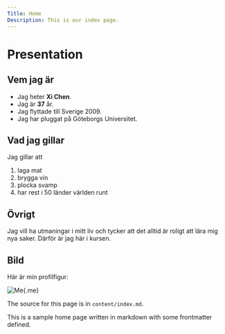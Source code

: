 ```yaml
---
Title: Home
Description: This is our index page.
---
```


Presentation
==========================

## Vem jag är
* Jag heter __Xi Chen__.
* Jag är **37** år. 
* Jag flyttade till Sverige 2009.
* Jag har pluggat på Göteborgs Universitet. 

## Vad jag gillar
Jag gillar att 
1. laga mat
2. brygga vin 
3. plocka svamp 
4. har rest i 50 länder världen runt


## Övrigt
Jag vill ha utmaningar i mitt liv och tycker att det alltid är roligt att lära mig nya saker. Därför är jag här i kursen.

## Bild
Här är min profilfigur:

![Me](%assets_url%/img/me.webp "Profilfigur"){.me}



The source for this page is in `content/index.md`.

This is a sample home page written in markdown with some frontmatter defined.

